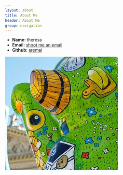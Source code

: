 ```yaml
---
layout: about
title: About Me
header: About Me
group: navigation
---
```

 * **Name:** theresa
 * **Email:** [shoot me an email](mailto:tm_nospam@aremai.net)
 * **Github:** [aremai](https://github.com/aremai)

![](https://github.com/aremai/aremai.github.io/blob/master/assets/themes/Snail/img/avatar.jpg)
